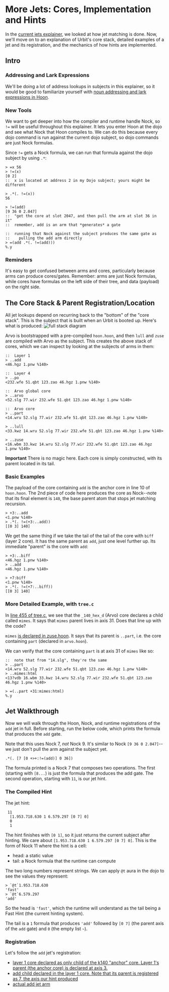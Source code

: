 # More Jets: Cores, Implementation and Hints
In the [current jets explainer](jets_current.md), we looked at how jet matching is done. Now, we'll move on to an explanation of Urbit's core stack, detailed examples of a jet and its registration, and the mechanics of how hints are implemented.

## Intro

### Addressing and Lark Expressions
We'll be doing a lot of address lookups in subjects in this explainer, so it would be good to familiarize yourself with [noun addressing and lark expressions in Hoon](https://urbit.org/docs/hoon/hoon-school/the-subject-and-its-legs).

### New Tools
We want to get deeper into how the compiler and runtime handle Nock, so `!=` will be useful throughout this explainer. It lets you enter Hoon at the dojo and see what Nock that Hoon compiles to.  We can do this because every dojo command is run against the current dojo subject, so dojo commands are just Nock formulas.

Since `!=` gets a Nock formula, we can run that formula against the dojo subject by using `.*`:
```
> =x 56
> !=(x)
[0 2]
::  x is located at address 2 in my Dojo subject; yours might be different

> .*(. !=(x))
56

> !=(add)
[9 36 0 2.047]
::  "get the core at slot 2047, and then pull the arm at slot 36 in it"
::  remember, add is an arm that *generates* a gate

::  running that Nock against the subject produces the same gate as
::    pulling the add arm directly 
> =(add .*(. !=(add)))
%.y
```

### Reminders
It's easy to get confused between arms and cores, particularly because arms can produce cores/gates. Remember: arms are just Nock formulas, while cores have formulas on the left side of their tree, and data (payload) on the right side.

## The Core Stack & Parent Registration/Location
All jet lookups depend on recurring back to the "bottom" of the "core stack". This is the subject that is built when an Urbit is booted up. Here's what is produced:
![full stack diagram](img/full_stack.png)

Arvo is bootstrapped with a pre-compiled `hoon.hoon`, and then `lull` and `zuse` are compiled with Arvo as the subject. This creates the above stack of cores, which we can inspect by looking at the subjects of arms in them:
```
::  Layer 1
> ..add
<46.hgz 1.pnw %140>

::  Layer 4
> ..po
<232.wfe 51.qbt 123.zao 46.hgz 1.pnw %140>

::  Arvo global core
> ..arvo
<52.slg 77.wir 232.wfe 51.qbt 123.zao 46.hgz 1.pnw %140>

::  Arvo core
> ..part
<14.wru 52.slg 77.wir 232.wfe 51.qbt 123.zao 46.hgz 1.pnw %140>

> ..lull
<33.kwz 14.wru 52.slg 77.wir 232.wfe 51.qbt 123.zao 46.hgz 1.pnw %140>

> ..zuse
<16.wbm 33.kwz 14.wru 52.slg 77.wir 232.wfe 51.qbt 123.zao 46.hgz 1.pnw %140>
```

**Important**
There is no magic here. Each core is simply constructed, with its parent located in its tail.

### Basic Examples
The payload of the core containing `add` is the anchor core in line 10 of `hoon.hoon`. The 2nd piece of code here produces the core as Nock--note that its final element is `140`, the base parent atom that stops jet matching recursion.
```
> +3:..add
<1.pnw %140>
> .*(. !=(+3:..add))
[[0 3] 140]
```

We get the same thing if we take the tail of the tail of the core with `biff` (layer 2 core). It has the same parent as `add`, just one level further up. Its immediate "parent" is the core with `add`:
```
> +3:..biff
<46.hgz 1.pnw %140>
> ..add
<46.hgz 1.pnw %140>

> +7:biff
<1.pnw %140>
> .*(. !=(+7:..biff))
[[0 3] 140]
```

### More Detailed Example, with `tree.c`
In [line 455 of tree.c](https://github.com/urbit/urbit/blob/b0c9fd1940fe1c119438947ac0a45bafec135860/pkg/urbit/jets/tree.c#L455), we see that the `_140_hex_d` (Arvo) core declares a child called `mimes`. It says that `mimes` parent lives in axis 31. Does that line up with the code?

`mimes` [is declared in zuse.hoon](https://github.com/urbit/urbit/blob/b0c9fd1940fe1c119438947ac0a45bafec135860/pkg/arvo/sys/zuse.hoon#L3899). It says that its parent is `..part`, i.e. the core containing `part` (declared in `arvo.hoon`).

We can verify that the core containing `part` is at axis 31 of `mimes` like so:
```
::  note that from "14.slg", they're the same
> ..part
<14.wru 52.slg 77.wir 232.wfe 51.qbt 123.zao 46.hgz 1.pnw %140>
> ..mimes:html
<13?vdb 16.wbm 33.kwz 14.wru 52.slg 77.wir 232.wfe 51.qbt 123.zao 46.hgz 1.pnw %140>

> =(..part +31:mimes:html)
%.y
```

## Jet Walkthrough
Now we will walk through the Hoon, Nock, and runtime registrations of the `add` jet in full. Before starting, run the below code, which prints the formula that produces the `add` gate. 

Note that this uses Nock 7, *not* Nock 9. It's similar to Nock `[9 36 0 2.047]`--we just don't pull the arm against the subject yet.
```
.*(. [7 [0 +>+:!=(add)] 0 36])
```

The formula printed is a Nock 7 that composes two operations. The first (starting with `[8...`) is just  the formula that produces the add gate. The second operation, starting with `11`, is our jet hint.

### The Compiled Hint
The jet hint:
```
 11
  [1.953.718.630 1 6.579.297 [0 7] 0]
  0
  1
```
The hint finishes with `[0 1]`, so it just returns the current subject after hinting. We care about `[1.953.718.630 1 6.579.297 [0 7] 0]`. This is the form of Nock 11 where the hint is a cell: 
* head: a static value
* tail: a Nock formula that the runtime can compute

The two long numbers represent strings. We can apply `@t` aura in the dojo to see the values they represent:
```
> `@t`1.953.718.630
'fast'
> `@t`6.579.297
'add'
```

So the head is `'fast'`, which the runtime will understand as the tail being a Fast Hint (the current hinting system). 

The tail is a `1` formula that produces `'add'` followed by `[0 7]` (the parent axis of the `add` gate) and `0` (the empty list `~`).

### Registration
Let's follow the `add` jet's registration:
* [layer 1 core declared as only child of the k140 "anchor" core. Layer 1's parent (the anchor core) is declared at axis 3.](https://github.com/urbit/urbit/blob/b0c9fd1940fe1c119438947ac0a45bafec135860/pkg/urbit/jets/tree.c#L2072)
* [add child declared in the layer 1 core. Note that its parent is registered as 7, the axis our hint produced](https://github.com/urbit/urbit/blob/b0c9fd1940fe1c119438947ac0a45bafec135860/pkg/urbit/jets/tree.c#L2050)
* [actual add jet arm](https://github.com/urbit/urbit/blob/b0c9fd1940fe1c119438947ac0a45bafec135860/pkg/urbit/jets/tree.c#L1975)
